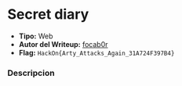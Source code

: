 # Secret diary #

- **Tipo:** Web
- **Autor del Writeup:** [focab0r](https://github.com/focab0r)
- **Flag:** `HackOn{Arty_Attacks_Again_31A724F397B4}`

### Descripcion ###


